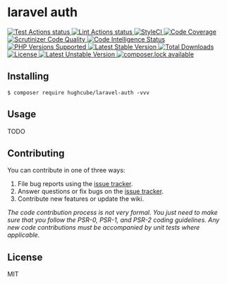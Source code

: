 <h1> laravel auth </h1>

<p>
    <a href="https://github.com/hughcube-php/laravel-auth/actions?query=workflow%3ATest">
        <img src="https://github.com/hughcube-php/laravel-auth/workflows/Test/badge.svg" alt="Test Actions status">
    </a>
    <a href="https://github.com/hughcube-php/laravel-auth/actions?query=workflow%3ALint">
        <img src="https://github.com/hughcube-php/laravel-auth/workflows/Lint/badge.svg" alt="Lint Actions status">
    </a>
    <a href="https://styleci.io/repos/398996008">
        <img src="https://github.styleci.io/repos/398996008/shield?branch=master" alt="StyleCI">
    </a>
    <a href="https://scrutinizer-ci.com/g/hughcube-php/laravel-auth/?branch=master">
        <img src="https://scrutinizer-ci.com/g/hughcube-php/laravel-auth/badges/coverage.png?b=master" alt="Code Coverage">
    </a>
    <a href="https://scrutinizer-ci.com/g/hughcube-php/laravel-auth/?branch=master">
        <img src="https://scrutinizer-ci.com/g/hughcube-php/laravel-auth/badges/quality-score.png?b=master" alt="Scrutinizer Code Quality">
    </a> 
    <a href="https://scrutinizer-ci.com/g/hughcube-php/laravel-auth/?branch=master">
        <img src="https://scrutinizer-ci.com/g/hughcube-php/laravel-auth/badges/code-intelligence.svg?b=master" alt="Code Intelligence Status">
    </a>        
    <a href="https://github.com/hughcube-php/laravel-auth">
        <img src="https://img.shields.io/badge/php-%3E%3D%207.0-8892BF.svg" alt="PHP Versions Supported">
    </a>
    <a href="https://packagist.org/packages/hughcube/laravel-auth">
        <img src="https://poser.pugx.org/hughcube-php/laravel-auth/version" alt="Latest Stable Version">
    </a>
    <a href="https://packagist.org/packages/hughcube/laravel-auth">
        <img src="https://poser.pugx.org/hughcube-php/laravel-auth/downloads" alt="Total Downloads">
    </a>
    <a href="https://github.com/hughcube-php/laravel-auth/blob/master/LICENSE">
        <img src="https://img.shields.io/badge/license-MIT-428f7e.svg" alt="License">
    </a>
    <a href="https://packagist.org/packages/hughcube/laravel-auth">
        <img src="https://poser.pugx.org/hughcube-php/laravel-auth/v/unstable" alt="Latest Unstable Version">
    </a>
    <a href="https://packagist.org/packages/hughcube/laravel-auth">
        <img src="https://poser.pugx.org/hughcube-php/laravel-auth/composerlock" alt="composer.lock available">
    </a>
</p>

## Installing

```shell
$ composer require hughcube/laravel-auth -vvv
```

## Usage

TODO

## Contributing

You can contribute in one of three ways:

1. File bug reports using the [issue tracker](https://github.com/hughcube-php/package/issues).
2. Answer questions or fix bugs on the [issue tracker](https://github.com/hughcube-php/package/issues).
3. Contribute new features or update the wiki.

_The code contribution process is not very formal. You just need to make sure that you follow the PSR-0, PSR-1, and PSR-2 coding guidelines. Any new code contributions must be accompanied by unit tests where applicable._

## License

MIT